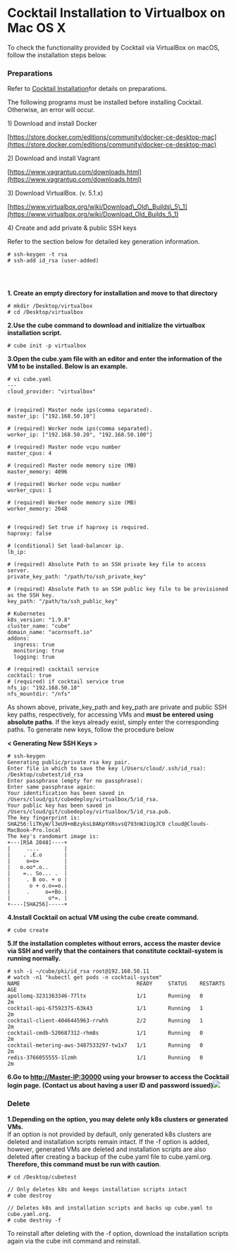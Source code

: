 # Cocktail Installation to Virtualbox on Mac OS X

To check the functionality provided by Cocktail via VirtualBox on macOS, follow the installation steps below.

### **Preparations**

Refer to [Cocktail Installation](/cocktail-c124-ce58-mac-c5d0-c11c-virtualbox-d65c-c6a9.md)for details on preparations.

The following programs must be installed before installing Cocktail. Otherwise, an error will occur.

1\) Download and install Docker

[https://store.docker.com/editions/community/docker-ce-desktop-mac](https://store.docker.com/editions/community/docker-ce-desktop-mac)

2\) Download and install Vagrant

[https://www.vagrantup.com/downloads.html](https://www.vagrantup.com/downloads.html)

3\) Download VirtualBox. (v. 5.1.x)

[https://www.virtualbox.org/wiki/Download\_Old\_Builds\_5\_1](https://www.virtualbox.org/wiki/Download_Old_Builds_5_1)

4\) Create and add private & public SSH keys

Refer to the section below for detailed key generation information.

```
# ssh-keygen -t rsa
# ssh-add id_rsa (user-added)
```

#### ㅤ

**1. Create an empty directory for installation and move to that directory**

```
# mkdir /Desktop/virtualbox
# cd /Desktop/virtualbox
```

**2.Use the cube command to download and initialize the virtualbox installation script.**

```
# cube init -p virtualbox
```

**3.Open the cube.yam file with an editor and enter the information of the VM to be installed. Below is an example.**

```
# vi cube.yaml
---
cloud_provider: "virtualbox"


# (required) Master node ips(comma separated).
master_ip: ["192.168.50.10"]

# (required) Worker node ips(comma separated).
worker_ip: ["192.168.50.20", "192.168.50.100"]

# (required) Master node vcpu number
master_cpus: 4

# (required) Master node memory size (MB)
master_memory: 4096

# (required) Worker node vcpu number
worker_cpus: 1

# (required) Worker node memory size (MB)
worker_memory: 2048


# (required) Set true if haproxy is required.
haproxy: false

# (conditional) Set load-balancer ip.
lb_ip:

# (required) Absolute Path to an SSH private key file to access server.
private_key_path: "/path/to/ssh_private_key"

# (required) Absolute Path to an SSH public key file to be provisioned as the SSH key.
key_path: "/path/to/ssh_public_key"

# Kubernetes
k8s_version: "1.9.8"
cluster_name: "cube"
domain_name: "acornsoft.io"
addons:
  ingress: true
  monitoring: true
  logging: true

# (required) cocktail service
cocktail: true
# (required) if cocktail service true
nfs_ip: "192.168.50.10"
nfs_mountdir: "/nfs"
```

As shown above, private_key_path and key_path are private and public SSH key paths, respectively, for accessing VMs and **must be entered using absolute paths**. If the keys already exist, simply enter the corresponding paths. To generate new keys, follow the procedure below

**&lt; Generating New SSH Keys  &gt;**

```
# ssh-keygen
Generating public/private rsa key pair.
Enter file in which to save the key (/Users/cloud/.ssh/id_rsa): /Desktop/cubetest/id_rsa
Enter passphrase (empty for no passphrase):
Enter same passphrase again:
Your identification has been saved in /Users/cloud/git/cubedeploy/virtualbox/5/id_rsa.
Your public key has been saved in /Users/cloud/git/cubedeploy/virtualbox/5/id_rsa.pub.
The key fingerprint is:
SHA256:liTKyW/l3eU9+mBzyksL0AKpYXRsvsQ793nWJiUgJC0 cloud@Clouds-MacBook-Pro.local
The key's randomart image is:
+---[RSA 2048]----+
|     ....        |
|    . .E.o       |
|     o=o=        |
|   o.oo*.o..     |
|    =.. So... .  |
|     . B oo. + o |
|      o + o.o==o.|
|     .     o=+Bo.|
|            o*=. |
+----[SHA256]-----+
```

**4.Install Cocktail on actual VM using the cube create command.**

```
# cube create
```

**5.If the installation completes without errors, access the master device via SSH and verify that the containers that constitute cocktail-system is running normally.**

```
# ssh -i ~/cube/pki/id_rsa root@192.168.50.11
# watch -n1 "kubectl get pods -n cocktail-system"
NAME                                     READY     STATUS    RESTARTS   AGE
apollomq-3231363346-77ltx                1/1       Running   0          2m
cocktail-api-67592375-63k43              1/1       Running   1          2m
cocktail-client-4046445963-rrwhh         2/2       Running   1          2m
cocktail-cmdb-520687312-rhm8s            1/1       Running   0          2m
cocktail-metering-aws-3487533297-tw1x7   1/1       Running   0          2m
redis-3766055555-1lzmh                   1/1       Running   0          2m
```

**6.Go to **[http://Master-IP:30000](http://Master-IP:30000)** using your browser to access the Cocktail login page. \(Contact us about having a user ID and password issued\)**![](/assets/cocktail_login.jpeg)

### **Delete**

**1.Depending on the option, you may delete only k8s clusters or generated VMs.**  
If an option is not provided by default, only generated k8s clusters are deleted and installation scripts remain intact. If the -f option is added, however, generated VMs are deleted and installation scripts are also deleted after creating a backup of the cube.yaml file to cube.yaml.org.
**Therefore, this command must be run with caution**.

```
# cd /Desktop/cubetest

// Only deletes k8s and keeps installation scripts intact 
# cube destroy

// Deletes k8s and installation scripts and backs up cube.yaml to cube.yaml.org. 
# cube destroy -f
```

To reinstall after deleting with the -f option, download the installation scripts again via the cube init command and reinstall.


